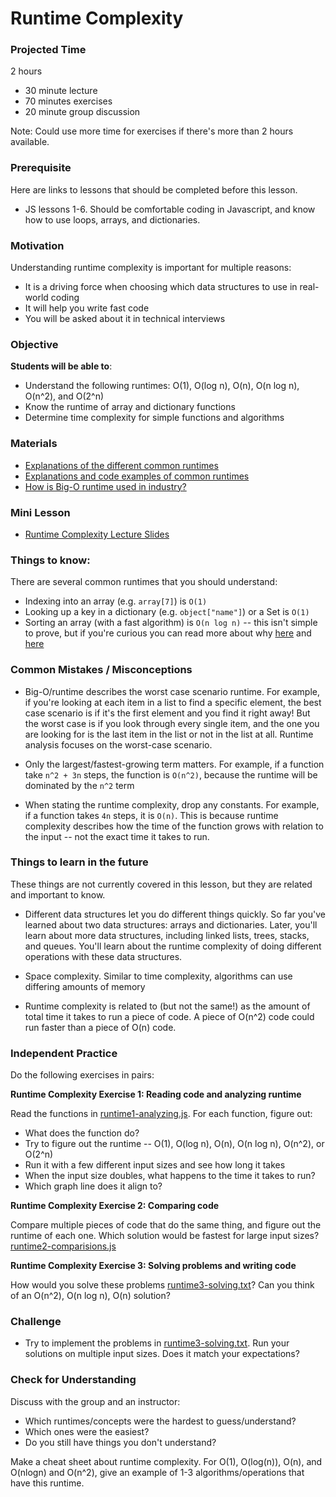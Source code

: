 # Runtime Complexity

### Projected Time
2 hours
- 30 minute lecture
- 70 minutes exercises
- 20 minute group discussion

Note: Could use more time for exercises if there's more than 2 hours available.

### Prerequisite
Here are links to lessons that should be completed before this lesson.
- JS lessons 1-6. Should be comfortable coding in Javascript, and know how to use loops, arrays, and dictionaries.

### Motivation
Understanding runtime complexity is important for multiple reasons:
- It is a driving force when choosing which data structures to use in real-world coding
- It will help you write fast code
- You will be asked about it in technical interviews

### Objective
**Students will be able to**:
- Understand the following runtimes: O(1), O(log n), O(n), O(n log n), O(n^2), and O(2^n)
- Know the runtime of array and dictionary functions
- Determine time complexity for simple functions and algorithms

### Materials
- [Explanations of the different common runtimes](https://www.cpp.edu/~ftang/courses/CS240/lectures/analysis.htm)
- [Explanations and code examples of common runtimes](https://rob-bell.net/2009/06/a-beginners-guide-to-big-o-notation/)
- [How is Big-O runtime used in industry?](https://softwareengineering.stackexchange.com/questions/20832/is-big-o-really-that-relevant-when-working-in-industry/20834)

### Mini Lesson
- [Runtime Complexity Lecture Slides](https://docs.google.com/presentation/d/1ZcOdekB_aP59huZdp4X0u6EfUJKgxzK7y8LqCmzSLC8)

### Things to know:

There are several common runtimes that you should understand:
- Indexing into an array (e.g. `array[7]`) is `O(1)`
- Looking up a key in a dictionary (e.g. `object["name"]`) or a Set is `O(1)`
- Sorting an array (with a fast algorithm) is `O(n log n)` -- this isn't simple to prove, but if you're curious you can read more about why [here](https://www.cs.cmu.edu/~15110-f12/Unit05PtC-handout.pdf) and [here](https://en.wikipedia.org/wiki/Comparison_sort)

### Common Mistakes / Misconceptions

- Big-O/runtime describes the worst case scenario runtime. For example, if you're looking at each item in a list to find a specific element, the best case scenario is if it's the first element and you find it right away! But the worst case is if you look through every single item, and the one you are looking for is the last item in the list or not in the list at all. Runtime analysis focuses on the worst-case scenario.

- Only the largest/fastest-growing term matters. For example, if a function take `n^2 + 3n` steps, the function is `O(n^2)`, because the runtime will be dominated by the `n^2` term

- When stating the runtime complexity, drop any constants. For example, if a function takes `4n` steps, it is `O(n)`. This is because runtime complexity describes how the time of the function grows with relation to the input -- not the exact time it takes to run.

### Things to learn in the future
These things are not currently covered in this lesson, but they are related and important to know.

- Different data structures let you do different things quickly. So far you've learned about two data structures: arrays and dictionaries. Later, you'll learn about more data structures, including linked lists, trees, stacks, and queues. You'll learn about the runtime complexity of doing different operations with these data structures.

- Space complexity. Similar to time complexity, algorithms can use differing amounts of memory

- Runtime complexity is related to (but not the same!) as the amount of total time it takes to run a piece of code. A piece of O(n^2) code could run
  faster than a piece of O(n) code.

### Independent Practice

Do the following exercises in pairs:

**Runtime Complexity Exercise 1: Reading code and analyzing runtime**

Read the functions in [runtime1-analyzing.js](runtime1-analyzing.js).  For each function, figure out:
- What does the function do?
- Try to figure out the runtime -- O(1), O(log n), O(n), O(n log n), O(n^2), or O(2^n)
- Run it with a few different input sizes and see how long it takes
- When the input size doubles, what happens to the time it takes to run?
- Which graph line does it align to?

**Runtime Complexity Exercise 2: Comparing code**

Compare multiple pieces of code that do the same thing, and figure out the runtime of each one. Which solution would be fastest for large input sizes?
[runtime2-comparisions.js](runtime2-comparisions.js)

**Runtime Complexity Exercise 3: Solving problems and writing code**

How would you solve these problems [runtime3-solving.txt](runtime3-solving.txt)? Can you think of an O(n^2), O(n log n), O(n) solution?

### Challenge
- Try to implement the problems in [runtime3-solving.txt](runtime3-solving.txt). Run your solutions on multiple input sizes. Does it match your expectations?


### Check for Understanding
Discuss with the group and an instructor:
- Which runtimes/concepts were the hardest to guess/understand?
- Which ones were the easiest?
- Do you still have things you don't understand?

Make a cheat sheet about runtime complexity. For O(1), O(log(n)), O(n), and O(nlogn) and O(n^2), give an example of 1-3 algorithms/operations that have this runtime.

